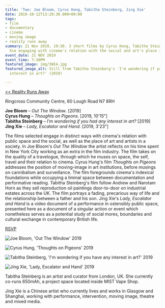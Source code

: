 ```yaml
---
title: 'Two: Joe Bloom, Cyrus Hung, Tabitha Steinberg, Jing Xie'
date: 2019-10-12T13:29:30.000+00:00
tags:
- film
- documentary
- cinema
- moving image
- reality runs away
summary: 21 Nov 2019, 19:30. 3 short films by Cyrus Hung, Tabitha Steinberg and Jing
  Xie engaging with cinema's relation with the social and art's place in society
event_date: 21 NOV 2019
event_time: 7:30PM
featured_image: img/IWI4.jpg
featured_image_alt: Still from Tabitha Steinberg's 'I'm wondering if you have any
  interest in art?' (2019)

---
```

[<< Reality Runs Away](/projects/reality-runs-away)

Ringcross Community Centre, 60 Lough Road N7 8RH

**Joe Bloom** – _Out The Window_. \[2019\]  
**Cyrus Hung** – _Thoughts on Pigeons._ \[2019, 10'15"\]<br/>
**Tabitha Steinberg** – _I'm wondering if you had any interest in art?_ \[2019\]<br/>
**Jing Xie** – _Lady, Escalator and Hand._ \[2019, 3'23"\]

The films selected engage in distinct ways with cinema's relation with public space and the social, as well as the place of art and artists in a society. In Joe Bloom's _Out The Window_ the artist reflects on his time spent in New York City working as an extra in the film industry. The film takes on the quality of a travelogue, through which he muses on space, the self, travel and their relation to cinema. Cyrus Hung's film _Thoughts on Pigeons_ addresses the position of moving-image in art institutions, before musings on cannibalism and surveillance. The film foregrounds cinema's indexical foundations while occupying a liminal space between documentation and performative reading. Tabitha Steinberg's film follow Andrew and Narotam Horn as they sell reproduction oil paintings door-to-door on industrial estates across the UK. The film portrays a fading, precarious way of life and the relationship between a father and his son. Jing Xie's _Lady, Escalator and Hand_ is a video document of a performance in ostensibly public space, presented here as a document of a singular action or event which nonetheless serves as a potential study of social mores, boundaries and cultural exchange in contemporary British life.

<a href="https://www.eventbrite.co.uk/e/film-reality-runs-away-the-limits-of-documentary-tickets-76776728261" target="blank">RSVP</a>

![Joe Bloom, 'Out The Window' 2019](/projects/reality-runs-away/img/OTW.jpg)

![Cyrus Hung, 'Thoughts on Pigeons' 2019](/projects/reality-runs-away/img/TOP2.jpg)

![Tabitha Steinberg, 'I'm wondering if you have any interest in art?' 2019](/projects/reality-runs-away/img/IWI3.jpg)

![Jing Xie, 'Lady, Escalator and Hand' 2019](/projects/reality-runs-away/img/LEH1.jpg)

Tabitha Steinberg is an artist and curator from London, UK. She currently co-runs 650mAh, a project space located inside MIST Vape Shop.

Jing Xie is a Chinese artist who currently lives and works in Glasgow and Shanghai, working with performance, intervention, moving image, theatre and mixed media.